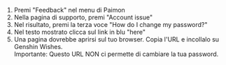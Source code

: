 1) Premi "Feedback" nel menu di Paimon
2) Nella pagina di supporto, premi "Account issue"
3) Nel risultato, premi la terza voce "How do I change my password?"
4) Nel testo mostrato clicca sul link in blu "here"
5) Una pagina dovrebbe aprirsi sul tuo browser. Copia l'URL e incollalo su Genshin Wishes.  
   Importante: Questo URL NON ci permette di cambiare la tua password.
